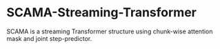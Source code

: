 # SCAMA-Streaming-Transformer
SCAMA is a streaming Transformer structure using chunk-wise attention mask and joint step-predictor.
